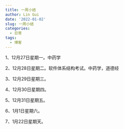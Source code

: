 ```yaml
---
title: 一周小结
author: Lin Gui
date: '2022-01-02'
slug: 一周小结
categories:
  - 日常
tags:
  - 博客
---
```


1、12月27日星期一。中药学

2、12月28日星期二。软件体系结构考试。中药学，道德经

3、12月29日星期三。

4、12月30日星期四。

5、12月31日星期五。

6、1月1日星期六。

7、1月22日星期天。
